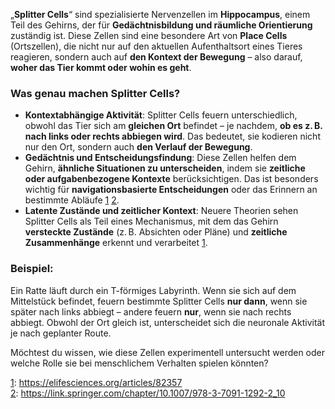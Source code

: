 





„**Splitter Cells**“ sind spezialisierte Nervenzellen im **Hippocampus**, einem Teil des Gehirns, der für **Gedächtnisbildung und räumliche Orientierung** zuständig ist. Diese Zellen sind eine besondere Art von **Place Cells** (Ortszellen), die nicht nur auf den aktuellen Aufenthaltsort eines Tieres reagieren, sondern auch auf **den Kontext der Bewegung** – also darauf, **woher das Tier kommt oder wohin es geht**.

### Was genau machen Splitter Cells?

- **Kontextabhängige Aktivität**: Splitter Cells feuern unterschiedlich, obwohl das Tier sich am **gleichen Ort** befindet – je nachdem, **ob es z. B. nach links oder rechts abbiegen wird**. Das bedeutet, sie kodieren nicht nur den Ort, sondern auch **den Verlauf der Bewegung**.
- **Gedächtnis und Entscheidungsfindung**: Diese Zellen helfen dem Gehirn, **ähnliche Situationen zu unterscheiden**, indem sie **zeitliche oder aufgabenbezogene Kontexte** berücksichtigen. Das ist besonders wichtig für **navigationsbasierte Entscheidungen** oder das Erinnern an bestimmte Abläufe [1](https://elifesciences.org/articles/82357) [2](https://link.springer.com/chapter/10.1007/978-3-7091-1292-2_10).
- **Latente Zustände und zeitlicher Kontext**: Neuere Theorien sehen Splitter Cells als Teil eines Mechanismus, mit dem das Gehirn **versteckte Zustände** (z. B. Absichten oder Pläne) und **zeitliche Zusammenhänge** erkennt und verarbeitet [1](https://elifesciences.org/articles/82357).

### Beispiel:
Ein Ratte läuft durch ein T-förmiges Labyrinth. Wenn sie sich auf dem Mittelstück befindet, feuern bestimmte Splitter Cells **nur dann**, wenn sie später nach links abbiegt – andere feuern **nur**, wenn sie nach rechts abbiegt. Obwohl der Ort gleich ist, unterscheidet sich die neuronale Aktivität je nach geplanter Route.

Möchtest du wissen, wie diese Zellen experimentell untersucht werden oder welche Rolle sie bei menschlichem Verhalten spielen könnten?

[1](https://elifesciences.org/articles/82357): https://elifesciences.org/articles/82357  
[2](https://link.springer.com/chapter/10.1007/978-3-7091-1292-2_10): https://link.springer.com/chapter/10.1007/978-3-7091-1292-2_10
